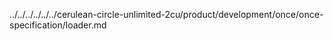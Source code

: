 ../../../../../../cerulean-circle-unlimited-2cu/product/development/once/once-specification/loader.md